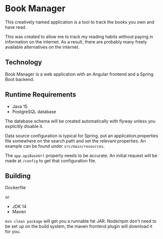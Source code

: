 # Book Manager

This creatively named application is a tool to track the books you own and have read.

This was created to allow me to track my reading habits without paying in information on the
internet. As a result, there are probably many freely available alternatives on the internet.

## Technology

Book Manager is a web application with an Angular frontend and a Spring Boot backend.

## Runtime Requirements

- Java 15
- PostgreSQL database

The database schema will be created automatically with flyway unless you explicitly disable it.

Data source configuration is typical for Spring, put an application.properties file somewhere on the
search path and set the relevant properties. An example can be found under
`src/main/resources`.

The `app.apiBaseUrl` property needs to be accurate. An initial request will be made at `/config`
to get that configuration file.

## Building

Dockerfile

or

- JDK 14
- Maven

`mvn clean package` will get you a runnable fat JAR. Node/npm don't need to be set up on the build
system, the maven frontend plugin will download it for you.
